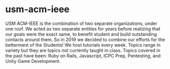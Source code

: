 # usm-acm-ieee

USM ACM-IEEE is the combination of two separate organizations, under one roof. We acted as two separate entities for years before 
realizing that our goals were the exact same, to benefit student and build outstanding contacts around them. So in 2019 we decided to 
combine our efforts for the betterment of the Students! We host tutorials every week. Topics range in variety but they are topics not 
currently taught in class. Topics covered in the past have been: Ruby on Rails, Javascript, ICPC Prep, Pentesting, and Unity Game 
Development.
